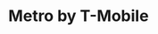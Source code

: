 ---
title: "Metro by T-Mobile"
url: /chicago/metro-by-t-mobile-north-cicero-avenue-2/
shop: Handy
---